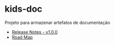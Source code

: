 # kids-doc

Projeto para armazenar artefatos de documentação

* [Release Notes - v1.0.0](https://github.com/kids-tcc-senacrs/kids-doc/blob/master/v1.0.0/release-notes.md) 
* [Road Map](https://github.com/kids-tcc-senacrs/kids-doc/blob/master/road-map.md) 